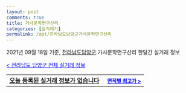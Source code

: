 ```yaml
---
layout: post
comments: true
title: 가사문학면구산리
categories: [실거래가]
permalink: /apt/전라남도담양군가사문학면구산리
---
```


2021년 09월 18일 기준, <a href="/apt/전라남도담양군">전라남도담양군</a> 가사문학면구산리 한달간 실거래 정보

<a style="color: blue;" href="/apt/전라남도담양군">< 전라남도 담양군 전체 실거래 정보</a>
<!---- start ---->
<table>
  <tr>
    <td colspan="4" style="font-weight: bold;"><a href="/apt/전라남도담양군가사문학면구산리{name_without_space}">오늘 등록된 실거래 정보가 없습니다</a> &nbsp;&nbsp;&nbsp; <a style="color: blue; font-size: smaller;" href="/apt/전라남도담양군가사문학면구산리{name_without_space}">면적별 최고가 ></a></td>
  </tr>
    
</table>
<!---- end ---->
    
